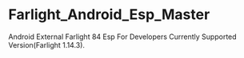 # Farlight_Android_Esp_Master
Android External Farlight 84 Esp For Developers Currently Supported Version(Farlight 1.14.3).
